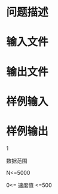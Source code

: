 

# 问题描述



# 输入文件



# 输出文件



# 样例输入



# 样例输出


<p>
1
</p>
<p>
数据范围
</p>
<p>
N&lt;=5000
</p>
<p>
0&lt;= 速度值 &lt;=500
</p>
